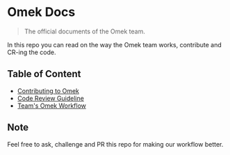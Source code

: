# Omek Docs

> The official documents of the Omek team.

In this repo you can read on the way the Omek team works, contribute and CR-ing the code.

## Table of Content

* [Contributing to Omek](CONTRIBUTING.md)
* [Code Review Guideline](CR.md)
* [Team's Omek Workflow](WORKFLOW.md)

## Note

Feel free to ask, challenge and PR this repo for making our workflow better.